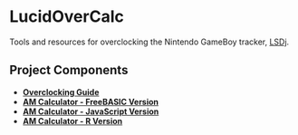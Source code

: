 # LucidOverCalc

Tools and resources for overclocking the Nintendo GameBoy tracker, [LSDj](https://www.littlesounddj.com).

## Project Components
* **[Overclocking Guide](/overclock-guide/GUIDE.md)**
* **[AM Calculator - FreeBASIC Version](/fb-version/README.md)**
* **[AM Calculator - JavaScript Version](/js-version/README.md)**
* **[AM Calculator - R Version](/r-version/README.md)**
